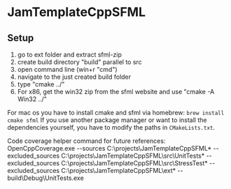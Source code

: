 # JamTemplateCppSFML

## Setup
 1. go to ext folder and extract sfml-zip
 2. create build directory "build" parallel to src
 3. open command line (win+r "cmd")
 4. navigate to the just created build folder
 5. type "cmake ../"
 6. For x86, get the win32 zip from the sfml website and use "cmake -A Win32 ../"
 
For mac os you have to install cmake and sfml via homebrew: `brew install cmake sfml`
If you use another package manager or want to install the dependencies yourself, you have to modify the paths in `CMakeLists.txt`.

Code coverage helper command for future references:
OpenCppCoverage.exe --sources C:\projects\JamTemplateCppSFML\* --excluded_sources C:\projects\JamTemplateCppSFML\src\UnitTests\* --excluded_sources C:\projects\JamTemplateCppSFML\src\StressTest\* --excluded_sources C:\projects\JamTemplateCppSFML\ext\*  -- build\Debug\UnitTests.exe

